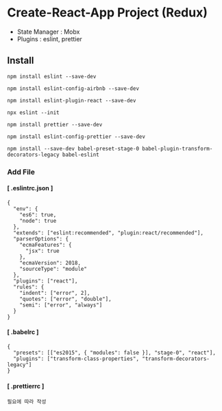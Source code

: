 # Create-React-App Project (Redux)

- State Manager : Mobx
- Plugins : eslint, prettier

## Install

```
npm install eslint --save-dev
```

```
npm install eslint-config-airbnb --save-dev
```

```
npm install eslint-plugin-react --save-dev
```

```
npx eslint --init
```

```
npm install prettier --save-dev
```

```
npm install eslint-config-prettier --save-dev
```

```
npm install --save-dev babel-preset-stage-0 babel-plugin-transform-decorators-legacy babel-eslint
```

### Add File

#### [ .eslintrc.json ]

```
{
  "env": {
    "es6": true,
    "node": true
  },
  "extends": ["eslint:recommended", "plugin:react/recommended"],
  "parserOptions": {
    "ecmaFeatures": {
      "jsx": true
    },
    "ecmaVersion": 2018,
    "sourceType": "module"
  },
  "plugins": ["react"],
  "rules": {
    "indent": ["error", 2],
    "quotes": ["error", "double"],
    "semi": ["error", "always"]
  }
}
```

#### [ .babelrc ]

```
{
  "presets": [["es2015", { "modules": false }], "stage-0", "react"],
  "plugins": ["transform-class-properties", "transform-decorators-legacy"]
}
```

 #### [ .prettierrc ]

```
필요에 따라 작성
```